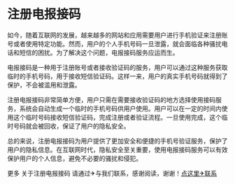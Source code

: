 # 注册电报接码

如今，随着互联网的发展，越来越多的网站和应用需要用户进行手机验证来注册账号或者使用特定功能。然而，用户的个人手机号码一旦泄露，就会面临各种骚扰电话和短信的困扰。为了解决这个问题，电报接码服务应运而生。

电报接码是一种用于注册账号或者接收验证码的服务，用户可以通过这种服务获取临时的手机号码，用于接收短信验证码。这样一来，用户的真实手机号码就得到了保护，不会被滥用和泄露。

注册电报接码非常简单方便，用户只需在需要接收验证码的地方选择使用接码服务，系统会自动生成一个临时的手机号码供用户使用。用户可以在一定的时间内使用这个临时号码接收短信验证码，完成注册或者验证流程。一旦使用完成，这个临时号码就会被回收，保证了用户的隐私安全。

总的来说，注册电报接码为用户提供了更加安全和便捷的手机号验证服务，保护了用户的隐私信息。在互联网时代，隐私安全至关重要，使用电报接码服务可以有效保护用户的个人信息，避免不必要的骚扰和侵犯。

更多 关于注册电报接码 请通过✈与我们联系，感谢阅读，谢谢！[点这里✈联系](https://c.k02.cc)